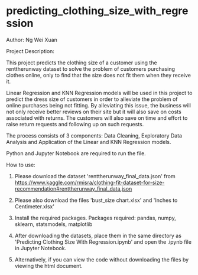 # predicting_clothing_size_with_regression
Author: Ng Wei Xuan

Project Description:

This project predicts the clothing size of a customer using the renttherunway dataset to solve the problem of customers purchasing clothes online, only to find that the size does not fit them when they receive it.

Linear Regression and KNN Regression models will be used in this project to predict the dress size of customers in order to alleviate the problem of online purchases being not fitting. By alleviating this issue, the business will not only receive better reviews on their site but it will also save on costs associated with returns. The customers will also save on time and effort to raise return requests and following up on such requests.

The process consists of 3 components: Data Cleaning, Exploratory Data Analysis and Application of the Linear and KNN Regression models.

Python and Jupyter Notebook are required to run the file.

How to use:

1. Please download the dataset 'renttherunway_final_data.json' from https://www.kaggle.com/rmisra/clothing-fit-dataset-for-size-recommendation#renttherunway_final_data.json

2. Please also download the files 'bust_size chart.xlsx' and 'Inches to Centimeter.xlsx'

3. Install the required packages. Packages required: pandas, numpy, sklearn, statsmodels, matplotlib

4. After downloading the datasets, place them in the same directory as 'Predicting Clothing Size With Regression.ipynb' and open the .ipynb file in Jupyter Notebook.

5. Alternatively, if you can view the code without downloading the files by viewing the html document.


